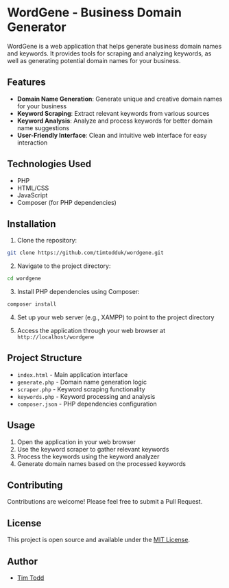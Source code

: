 # WordGene - Business Domain Generator

WordGene is a web application that helps generate business domain names and keywords. It provides tools for scraping and analyzing keywords, as well as generating potential domain names for your business.

## Features

- **Domain Name Generation**: Generate unique and creative domain names for your business
- **Keyword Scraping**: Extract relevant keywords from various sources
- **Keyword Analysis**: Analyze and process keywords for better domain name suggestions
- **User-Friendly Interface**: Clean and intuitive web interface for easy interaction

## Technologies Used

- PHP
- HTML/CSS
- JavaScript
- Composer (for PHP dependencies)

## Installation

1. Clone the repository:
```bash
git clone https://github.com/timtodduk/wordgene.git
```

2. Navigate to the project directory:
```bash
cd wordgene
```

3. Install PHP dependencies using Composer:
```bash
composer install
```

4. Set up your web server (e.g., XAMPP) to point to the project directory

5. Access the application through your web browser at `http://localhost/wordgene`

## Project Structure

- `index.html` - Main application interface
- `generate.php` - Domain name generation logic
- `scraper.php` - Keyword scraping functionality
- `keywords.php` - Keyword processing and analysis
- `composer.json` - PHP dependencies configuration

## Usage

1. Open the application in your web browser
2. Use the keyword scraper to gather relevant keywords
3. Process the keywords using the keyword analyzer
4. Generate domain names based on the processed keywords

## Contributing

Contributions are welcome! Please feel free to submit a Pull Request.

## License

This project is open source and available under the [MIT License](LICENSE).

## Author

- [Tim Todd](https://github.com/timtodduk) 